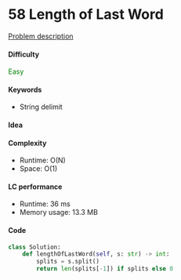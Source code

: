 58 Length of Last Word
=======================
[Problem description](https://leetcode.com/problems/length-of-last-word/)

#### Difficulty
<span style="color:green">Easy</span>

#### Keywords
- String delimit

#### Idea



#### Complexity
- Runtime: O(N)
- Space: O(1)

#### LC performance
- Runtime: 36 ms
- Memory usage: 13.3 MB

#### Code
```python
class Solution:
    def lengthOfLastWord(self, s: str) -> int:
        splits = s.split()
        return len(splits[-1]) if splits else 0
```